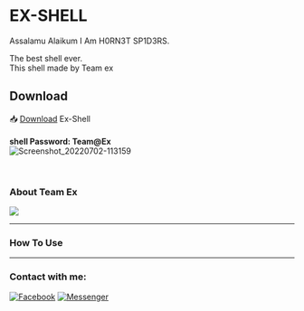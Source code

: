 # EX-SHELL
<p>Assalamu Alaikum
I Am H0RN3T SP1D3RS.

The best shell ever.<br>
This shell made by Team ex

</p>

<h2>Download</h2>

📥 <a href="https://github.com/H0rn3t-Sp1d3rs/Ex-Shell/blob/main/ex.zip?raw=true">Download</a> Ex-Shell
<br><b><br>shell Password: Team@Ex</b>
<br>![Screenshot_20220702-113159](https://user-images.githubusercontent.com/97798085/176988063-49a4fbcf-064b-49b1-a885-f33771fd5504.png)

<br>
<h3>About Team Ex</h3>
<img src="https://user-images.githubusercontent.com/97798085/176988158-1cb882ff-f475-4444-8bda-4cee1bee73a3.jpeg">
 




<hr>
<h3>How To Use</H3>

<hr>
<h3 align="left">Contact with me:</h3>
<p align="left">
<a href="https://www.facebook.com/H0rn3t.Sp1d3rs"><img title="Facebook" src="https://img.shields.io/badge/Facebook-red?style=for-the-badge&logo=facebook"></a>
<a href="https://www.facebook.com/call.me.H0rn3t.Sp1d3rs"><img title="Messenger" src="https://img.shields.io/badge/Messenger-red?style=for-the-badge&logo=messenger"></a>



